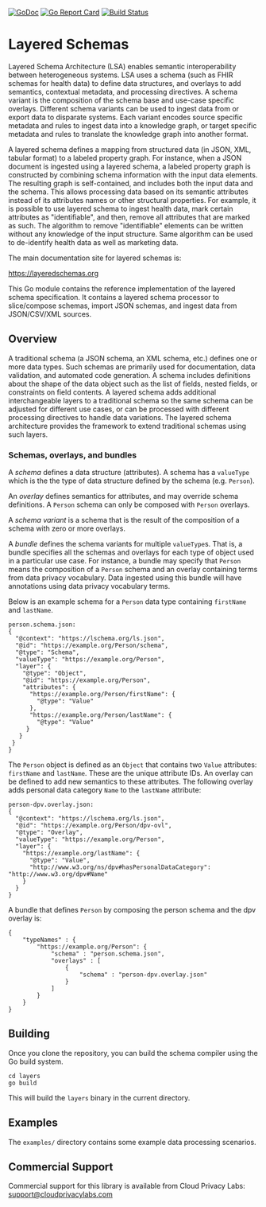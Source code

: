 [![GoDoc](https://godoc.org/github.com/cloudprivacylabs/lsa?status.svg)](https://godoc.org/github.com/cloudprivacylabs/lsa)
[![Go Report Card](https://goreportcard.com/badge/github.com/cloudprivacylabs/lsa)](https://goreportcard.com/report/github.com/cloudprivacylabs/lsa)
[![Build Status](https://github.com/cloudprivacylabs/lsa/actions/workflows/CI.yml/badge.svg?branch=main)](https://github.com/cloudprivacylabs/lsa/actions/workflows/CI.yml)
# Layered Schemas

Layered Schema Architecture (LSA) enables semantic interoperability
between heterogeneous systems. LSA uses a schema (such as FHIR schemas
for health data) to define data structures, and overlays to add
semantics, contextual metadata, and processing directives. A schema
variant is the composition of the schema base and use-case specific
overlays. Different schema variants can be used to ingest data from or
export data to disparate systems. Each variant encodes source specific
metadata and rules to ingest data into a knowledge graph, or target
specific metadata and rules to translate the knowledge graph into
another format.

A layered schema defines a mapping from structured data (in JSON, XML,
tabular format) to a labeled property graph. For instance, when a JSON
document is ingested using a layered schema, a labeled property graph
is constructed by combining schema information with the input data
elements. The resulting graph is self-contained, and includes both the
input data and the schema. This allows processing data based on its
semantic attributes instead of its attributes names or other
structural properties. For example, it is possible to use layered
schema to ingest health data, mark certain attributes as
"identifiable", and then, remove all attributes that are marked as
such. The algorithm to remove "identifiable" elements can be written
without any knowledge of the input structure. Same algorithm can be
used to de-identify health data as well as marketing data.

The main documentation site for layered schemas is:

https://layeredschemas.org

This Go module contains the reference implementation of the layered
schema specification. It contains a layered schema processor to
slice/compose schemas, import JSON schemas, and ingest data from
JSON/CSV/XML sources.


## Overview

A traditional schema (a JSON schema, an XML schema, etc.) defines one
or more data types. Such schemas are primarily used for documentation,
data validation, and automated code generation. A schema includes
definitions about the shape of the data object such as the list of
fields, nested fields, or constraints on field contents. A layered
schema adds additional interchangeable layers to a traditional schema
so the same schema can be adjusted for different use cases, or can be
processed with different processing directives to handle data
variations. The layered schema architecture provides the framework to
extend traditional schemas using such layers.

### Schemas, overlays, and bundles

A *schema* defines a data structure (attributes). A schema has a
`valueType` which is the the type of data structure defined by the
schema (e.g. `Person`).

An *overlay* defines semantics for attributes, and may override schema
definitions. A `Person` schema can only be composed with `Person`
overlays.

A *schema variant* is a schema that is the result of the composition
of a schema with zero or more overlays. 

A *bundle* defines the schema variants for multiple `valueType`s. That
is, a bundle specifies all the schemas and overlays for each type of
object used in a particular use case. For instance, a bundle may
specify that `Person` means the composition of a `Person` schema and
an overlay containing terms from data privacy vocabulary. Data
ingested using this bundle will have annotations using data privacy
vocabulary terms. 

Below is an example schema for a `Person` data type containing
`firstName` and `lastName`.

```
person.schema.json:
{
  "@context": "https://lschema.org/ls.json",
  "@id": "https://example.org/Person/schema",
  "@type": "Schema",
  "valueType": "https://example.org/Person",
  "layer": {
    "@type": "Object",
    "@id": "https://example.org/Person",
    "attributes": {
      "https://example.org/Person/firstName": {
        "@type": "Value"
      },
      "https://example.org/Person/lastName": {
        "@type": "Value"
     }
   }
 }
}
```

The `Person` object is defined as an `Object` that contains two
`Value` attributes: `firstName` and `lastName`. These are the unique
attribute IDs. An overlay can be defined to add new semantics to these
attributes. The following overlay adds personal data category `Name`
to the `lastName` attribute:

```
person-dpv.overlay.json:
{
  "@context": "https://lschema.org/ls.json",
  "@id": "https://example.org/Person/dpv-ovl",
  "@type": "Overlay",
  "valueType": "https://example.org/Person",
  "layer": {
    "https://example.org/lastName": {
      "@type": "Value",
      "http://www.w3.org/ns/dpv#hasPersonalDataCategory": "http://www.w3.org/dpv#Name"
    }
  }
}
```

A bundle that defines `Person` by composing the person schema and the
dpv overlay is:

```
{
    "typeNames" : {
        "https://example.org/Person": {
            "schema" : "person.schema.json",
            "overlays" : [
                {
                    "schema" : "person-dpv.overlay.json"
                }
            ]
        }
    }
}
```

## Building

Once you clone the repository, you can build the schema compiler using
the Go build system.

```
cd layers
go build
```

This will build the `layers` binary in the current directory.

## Examples

The `examples/` directory contains some example data processing
scenarios.

## Commercial Support

Commercial support for this library is available from Cloud Privacy Labs: support@cloudprivacylabs.com



